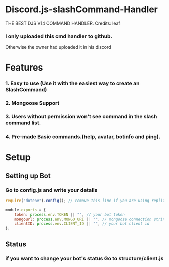 # Discord.js-slashCommand-Handler
THE BEST DJS V14 COMMAND HANDLER. Credits: leaf
### I only uploaded this cmd handler to github.
Otherwise the owner had uploaded it in his discord

# Features
### 1. Easy to use (Use it with the easiest way to create an SlashCommand)
### 2. Mongoose Support
### 3. Users without permission won't see command in the slash command list.
### 4. Pre-made Basic commands.(help, avatar, botinfo and ping).

# Setup
## Setting up Bot
### Go to config.js and write your details
```js
require("dotenv").config(); // remove this line if you are using replit

module.exports = {
    token: process.env.TOKEN || "", // your bot token
    mongourl: process.env.MONGO_URI || "", // mongoose connection string
    clientID: process.env.CLIENT_ID || "", // your bot client id
};
```

## Status
### if you want to change your bot's status Go to structure/client.js
